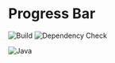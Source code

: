 # Progress Bar

![Build](https://travis-ci.com/ChrisMilner/progress-bar.svg?branch=master)
![Dependency Check](https://github.com/ChrisMilner/progress-bar/workflows/Dependency%20Check/badge.svg)


![Java](https://img.shields.io/badge/Java-11-blue)

